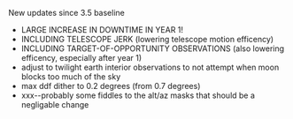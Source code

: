 

New updates since 3.5 baseline

* LARGE INCREASE IN DOWNTIME IN YEAR 1!
* INCLUDING TELESCOPE JERK (lowering telescope motion efficency)
* INCLUDING TARGET-OF-OPPORTUNITY OBSERVATIONS (also lowering efficency, especially after year 1)
* adjust to twilight earth interior observations to not attempt when moon blocks too much of the sky
* max ddf dither to 0.2 degrees (from 0.7 degrees)
* xxx--probably some fiddles to the alt/az masks that should be a negligable change
